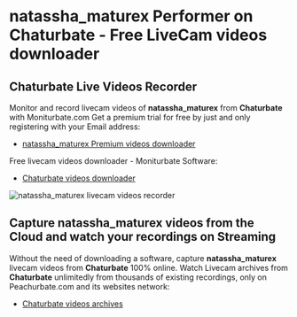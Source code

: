 # natassha_maturex Performer on Chaturbate - Free LiveCam videos downloader

## Chaturbate Live Videos Recorder

Monitor and record livecam videos of **natassha_maturex** from **Chaturbate** with Moniturbate.com
Get a premium trial for free by just and only registering with your Email address:
* [natassha_maturex Premium videos downloader](https://moniturbate.com/request-demo-licence-key.html)

Free livecam videos downloader - Moniturbate Software:
* [Chaturbate videos downloader](https://moniturbate.com/moniturbate-download-software.html)

![natassha_maturex livecam videos recorder](https://peachurnet.com/templates/moniturbate-software.png)


## Capture natassha_maturex videos from the Cloud and watch your recordings on Streaming

Without the need of downloading a software, capture **natassha_maturex** livecam videos from **Chaturbate** 100% online.
Watch Livecam archives from **Chaturbate** unlimitedly from thousands of existing recordings, only on Peachurbate.com and its websites network:
* [Chaturbate videos archives](https://peachurnet.com/)